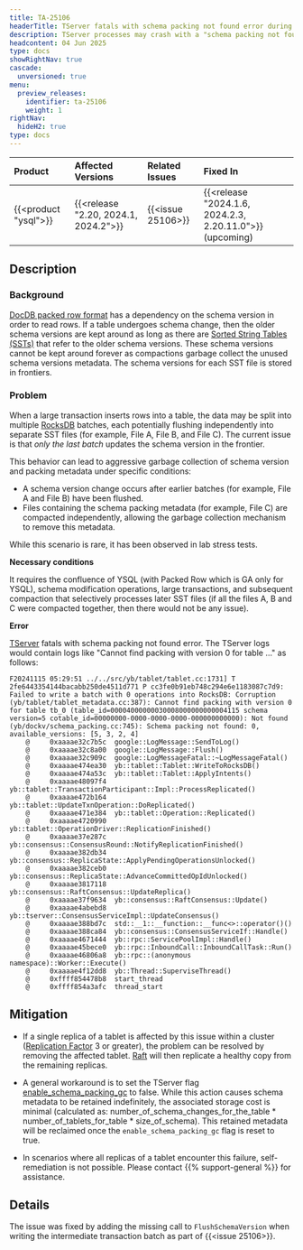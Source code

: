 ```yaml
---
title: TA-25106
headerTitle: TServer fatals with schema packing not found error during DDL operations
description: TServer processes may crash with a "schema packing not found" error during DDL operations, potentially causing service disruption.
headcontent: 04 Jun 2025
type: docs
showRightNav: true
cascade:
  unversioned: true
menu:
  preview_releases:
    identifier: ta-25106
    weight: 1
rightNav:
  hideH2: true
type: docs
---
```


|          Product           |  Affected Versions  |  Related Issues   | Fixed In |
| :------------------------- | :------------------ | :---------------- | :------- |
| {{<product "ysql">}}       | {{<release "2.20, 2024.1, 2024.2">}} | {{<issue 25106>}} | {{<release "2024.1.6, 2024.2.3, 2.20.11.0">}} (upcoming)  |

## Description

### Background

[DocDB packed row format](../../../architecture/docdb/packed-rows/) has a dependency on the schema version in order to read rows. If a table undergoes schema change, then the older schema versions are kept around as long as there are [Sorted String Tables (SSTs)](../../../architecture/docdb/lsm-sst/#sst) that refer to the older schema versions. These schema versions cannot be kept around forever as compactions garbage collect the unused schema versions metadata. The schema versions for each SST file is stored in frontiers.

### Problem

When a large transaction inserts rows into a table, the data may be split into multiple [RocksDB](https://rocksdb.org/) batches, each potentially flushing independently into separate SST files (for example, File A, File B, and File C). The current issue is that _only the last batch_ updates the schema version in the frontier.

This behavior can lead to aggressive garbage collection of schema version and packing metadata under specific conditions:

- A schema version change occurs after earlier batches (for example, File A and File B) have been flushed.
- Files containing the schema packing metadata (for example, File C) are compacted independently, allowing the garbage collection mechanism to remove this metadata.

While this scenario is rare, it has been observed in lab stress tests.

**Necessary conditions**

It requires the confluence of YSQL (with Packed Row which is GA only for YSQL), schema modification operations, large transactions, and subsequent compaction that selectively processes later SST files (if all the files A, B and C were compacted together, then there would not be any issue).

**Error**

[TServer](../../../architecture/yb-tserver/) fatals with schema packing not found error. The TServer logs would contain logs like "Cannot find packing with version 0 for table …" as follows:

```output
F20241115 05:29:51 ../../src/yb/tablet/tablet.cc:1731] T 2fe6443354144bacabb250de4511d771 P cc3fe0b91eb748c294e6e1183087c7d9: Failed to write a batch with 0 operations into RocksDB: Corruption (yb/tablet/tablet_metadata.cc:387): Cannot find packing with version 0 for table tb_0 (table_id=00004000000030008000000000004115 schema version=5 cotable_id=00000000-0000-0000-0000-000000000000): Not found (yb/dockv/schema_packing.cc:745): Schema packing not found: 0, available_versions: [5, 3, 2, 4]
    @     0xaaaae32c7b5c  google::LogMessage::SendToLog()
    @     0xaaaae32c8a00  google::LogMessage::Flush()
    @     0xaaaae32c909c  google::LogMessageFatal::~LogMessageFatal()
    @     0xaaaae474ea30  yb::tablet::Tablet::WriteToRocksDB()
    @     0xaaaae474a53c  yb::tablet::Tablet::ApplyIntents()
    @     0xaaaae48097f4  yb::tablet::TransactionParticipant::Impl::ProcessReplicated()
    @     0xaaaae472b164  yb::tablet::UpdateTxnOperation::DoReplicated()
    @     0xaaaae471e384  yb::tablet::Operation::Replicated()
    @     0xaaaae4720990  yb::tablet::OperationDriver::ReplicationFinished()
    @     0xaaaae37e287c  yb::consensus::ConsensusRound::NotifyReplicationFinished()
    @     0xaaaae382db34  yb::consensus::ReplicaState::ApplyPendingOperationsUnlocked()
    @     0xaaaae382ceb0  yb::consensus::ReplicaState::AdvanceCommittedOpIdUnlocked()
    @     0xaaaae3817118  yb::consensus::RaftConsensus::UpdateReplica()
    @     0xaaaae37f9634  yb::consensus::RaftConsensus::Update()
    @     0xaaaae4abebd8  yb::tserver::ConsensusServiceImpl::UpdateConsensus()
    @     0xaaaae388bd7c  std::__1::__function::__func<>::operator()()
    @     0xaaaae388ca84  yb::consensus::ConsensusServiceIf::Handle()
    @     0xaaaae4671444  yb::rpc::ServicePoolImpl::Handle()
    @     0xaaaae45bece0  yb::rpc::InboundCall::InboundCallTask::Run()
    @     0xaaaae46806a8  yb::rpc::(anonymous namespace)::Worker::Execute()
    @     0xaaaae4f12dd8  yb::Thread::SuperviseThread()
    @     0xffff854478b8  start_thread
    @     0xffff854a3afc  thread_start
```

## Mitigation

- If a single replica of a tablet is affected by this issue within a cluster ([Replication Factor](../../../architecture/key-concepts/#replication-factor-rf) 3 or greater), the problem can be resolved by removing the affected tablet. [Raft](../../../architecture/docdb-replication/raft/) will then replicate a healthy copy from the remaining replicas.

- A general workaround is to set the TServer flag [enable_schema_packing_gc](../../../reference/configuration/all-flags-yb-tserver/#enable-schema-packing-gc) to false. While this action causes schema metadata to be retained indefinitely, the associated storage cost is minimal (calculated as: number_of_schema_changes_for_the_table * number_of_tablets_for_table * size_of_schema). This retained metadata will be reclaimed once the `enable_schema_packing_gc` flag is reset to true.

- In scenarios where all replicas of a tablet encounter this failure, self-remediation is not possible. Please contact {{% support-general %}} for assistance.

## Details

The issue was fixed by adding the missing call to `FlushSchemaVersion` when writing the intermediate transaction batch as part of {{<issue 25106>}}.